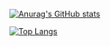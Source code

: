 [![Anurag's GitHub stats](https://github-readme-stats.vercel.app/api?username=guilasinskas&show_icons=true&theme=radical)](https://github.com/anuraghazra/github-readme-stats)

[![Top Langs](https://github-readme-stats.vercel.app/api/top-langs/?username=guilasinskas&layout=compact)](https://github.com/anuraghazra/github-readme-stats)
